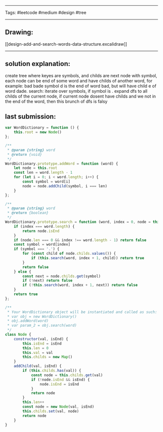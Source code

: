 

----

Tags: #leetcode #medium #design #tree

----

## Drawing:
[[design-add-and-search-words-data-structure.excalidraw]]

----


## solution explanation:
create tree where keyes are symbols, and childs are next node with symbol, each node can be end of some word and have childs of another word, for example: bad bade
symbol d is the end of word bad, but will have child e of word dade.
search: iterate over symbols, if symbol is . expand dfs to all childs of the current node,
if current node dosent have childs and we not in the end of the word, then this brunch of dfs is falsy

## last submission:
```javascript
var WordDictionary = function () {
    this.root = new Node()
};

/** 
 * @param {string} word
 * @return {void}
 */
WordDictionary.prototype.addWord = function (word) {
    let node = this.root
    const len = word.length - 1
    for (let i = 0; i < word.length; i++) {
        const symbol = word[i]
        node = node.addChild(symbol, i === len)
    }
};

/** 
 * @param {string} word
 * @return {boolean}
 */
WordDictionary.prototype.search = function (word, index = 0, node = this.root) {
    if (index === word.length) {
        return node.isEnd
    }
    if (node.len === 0 && index !== word.length - 1) return false
    const symbol = word[index]
    if (symbol === '.') {
        for (const child of node.childs.values()) {
            if (this.search(word, index + 1, child)) return true
        }
        return false
    } else {
        const next = node.childs.get(symbol)
        if (!next) return false
        if (!this.search(word, index + 1, next)) return false
    }
    return true
};

/** 
 * Your WordDictionary object will be instantiated and called as such:
 * var obj = new WordDictionary()
 * obj.addWord(word)
 * var param_2 = obj.search(word)
 */
class Node {
    constructor(val, isEnd) {
        this.isEnd = isEnd
        this.len = 0
        this.val = val
        this.childs = new Map()
    }
    addChild(val, isEnd) {
        if (this.childs.has(val)) {
            const node = this.childs.get(val)
            if (!node.isEnd && isEnd) {
                node.isEnd = isEnd
            }
            return node
        }
        this.len++
        const node = new Node(val, isEnd)
        this.childs.set(val, node)
        return node
    }
}
```
